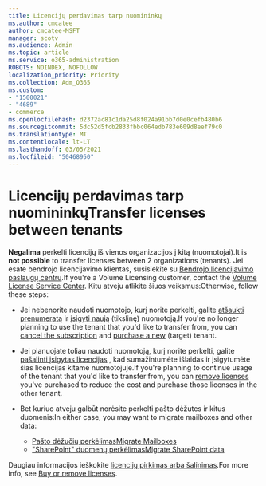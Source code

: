```yaml
---
title: Licencijų perdavimas tarp nuomininkų
ms.author: cmcatee
author: cmcatee-MSFT
manager: scotv
ms.audience: Admin
ms.topic: article
ms.service: o365-administration
ROBOTS: NOINDEX, NOFOLLOW
localization_priority: Priority
ms.collection: Adm_O365
ms.custom:
- "1500021"
- "4689"
- commerce
ms.openlocfilehash: d2372ac81c1da25d8f024a91bb7d0e0cefb480b6
ms.sourcegitcommit: 5dc52d5fcb2833fbbc064edb783e609d8eef79c0
ms.translationtype: MT
ms.contentlocale: lt-LT
ms.lasthandoff: 03/05/2021
ms.locfileid: "50468950"
---
```

# <a name="transfer-licenses-between-tenants"></a><span data-ttu-id="6234d-102">Licencijų perdavimas tarp nuomininkų</span><span class="sxs-lookup"><span data-stu-id="6234d-102">Transfer licenses between tenants</span></span>

<span data-ttu-id="6234d-103">**Negalima** perkelti licencijų iš vienos organizacijos į kitą (nuomotojai).</span><span class="sxs-lookup"><span data-stu-id="6234d-103">It is **not possible** to transfer licenses between 2 organizations (tenants).</span></span> <span data-ttu-id="6234d-104">Jei esate bendrojo licencijavimo klientas, susisiekite su [Bendrojo licencijavimo paslaugų centru](https://support.microsoft.com/help/4471406/how-to-contact-the-microsoft-volume-licensing-service-center).</span><span class="sxs-lookup"><span data-stu-id="6234d-104">If you're a Volume Licensing customer, contact the [Volume License Service Center](https://support.microsoft.com/help/4471406/how-to-contact-the-microsoft-volume-licensing-service-center).</span></span> <span data-ttu-id="6234d-105">Kitu atveju atlikite šiuos veiksmus:</span><span class="sxs-lookup"><span data-stu-id="6234d-105">Otherwise, follow these steps:</span></span>

- <span data-ttu-id="6234d-106">Jei nebenorite naudoti nuomotojo, kurį norite perkelti, galite [atšaukti prenumeratą](https://admin.microsoft.com/Adminportal/Home?source=applauncher#/subscriptions) ir [įsigyti naują](https://www.microsoft.com/microsoft-365/business/compare-all-microsoft-365-business-products?rtc=2&activetab=tab:primaryr2) (tikslinę) nuomotoją.</span><span class="sxs-lookup"><span data-stu-id="6234d-106">If you're no longer planning to use the tenant that you'd like to transfer from, you can [cancel the subscription](https://admin.microsoft.com/Adminportal/Home?source=applauncher#/subscriptions) and [purchase a new](https://www.microsoft.com/microsoft-365/business/compare-all-microsoft-365-business-products?rtc=2&activetab=tab:primaryr2) (target) tenant.</span></span>
- <span data-ttu-id="6234d-107">Jei planuojate toliau naudoti nuomotoją, kurį norite perkelti, galite [pašalinti įsigytas licencijas](https://docs.microsoft.com/microsoft-365/commerce/licenses/buy-licenses#buy-or-remove-licenses-for-your-business-subscription) , kad sumažintumėte išlaidas ir įsigytumėte šias licencijas kitame nuomotojuje.</span><span class="sxs-lookup"><span data-stu-id="6234d-107">If you're planning to continue usage of the tenant that you'd like to transfer from, you can [remove licenses](https://docs.microsoft.com/microsoft-365/commerce/licenses/buy-licenses#buy-or-remove-licenses-for-your-business-subscription) you've purchased to reduce the cost and purchase those licenses in the other tenant.</span></span>
- <span data-ttu-id="6234d-108">Bet kuriuo atveju galbūt norėsite perkelti pašto dėžutes ir kitus duomenis:</span><span class="sxs-lookup"><span data-stu-id="6234d-108">In either case, you may want to migrate mailboxes and other data:</span></span>

    - [<span data-ttu-id="6234d-109">Pašto dėžučių perkėlimas</span><span class="sxs-lookup"><span data-stu-id="6234d-109">Migrate Mailboxes</span></span>](https://docs.microsoft.com/Exchange/mailbox-migration/migrate-mailboxes-across-tenants)
    - [<span data-ttu-id="6234d-110">"SharePoint" duomenų perkėlimas</span><span class="sxs-lookup"><span data-stu-id="6234d-110">Migrate SharePoint data</span></span>](https://aka.ms/modernSpoAdminCenter/CloudContentMigrations)

<span data-ttu-id="6234d-111">Daugiau informacijos ieškokite [licencijų pirkimas arba šalinimas](https://docs.microsoft.com/microsoft-365/commerce/licenses/buy-licenses).</span><span class="sxs-lookup"><span data-stu-id="6234d-111">For more info, see [Buy or remove licenses](https://docs.microsoft.com/microsoft-365/commerce/licenses/buy-licenses).</span></span>